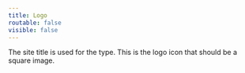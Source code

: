 ```yaml
---
title: Logo
routable: false
visible: false
---
```


The site title is used for the type. 
This is the logo icon that should be a square image.